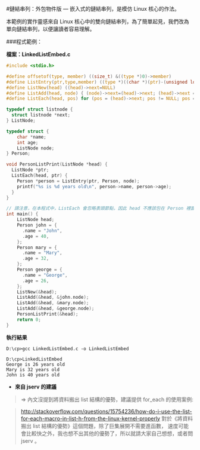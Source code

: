 #鏈結串列：外包物件版 — 嵌入式的鏈結串列，是模仿 Linux 核心的作法。

本範例的實作靈感來自 Linux 核心中的雙向鏈結串列，為了簡單起見，我們改為單向鏈結串列，以便讓讀者容易理解。

###程式範例：

**檔案：LinkedListEmbed.c**

```c
#include <stdio.h>

#define offsetof(type, member) ((size_t) &((type *)0)->member)
#define ListEntry(ptr,type,member) ((type *)((char *)(ptr)-(unsigned long)(&((type *)0)->member)))
#define ListNew(head) ((head)->next=NULL)
#define ListAdd(head, node) { (node)->next=(head)->next; (head)->next = (node); }
#define ListEach(head, pos) for (pos = (head)->next; pos != NULL; pos = pos->next)

typedef struct listnode { 
  struct listnode *next;
} ListNode;

typedef struct {
    char *name;
    int age;
    ListNode node;
} Person;

void PersonListPrint(ListNode *head) {
  ListNode *ptr;
  ListEach(head, ptr) {
    Person *person = ListEntry(ptr, Person, node);
    printf("%s is %d years old\n", person->name, person->age);
  }
}

// 請注意，在本程式中，ListEach 會忽略表頭節點，因此 head 不應該包在 Person 裡面。
int main() {
    ListNode head;
    Person john = {
      .name = "John",
      .age = 40,
    };
    Person mary = {
      .name = "Mary",
      .age = 32,
    };
    Person george = {
      .name = "George",
      .age = 26,
    };
    ListNew(&head);
    ListAdd(&head, &john.node);
    ListAdd(&head, &mary.node);
    ListAdd(&head, &george.node);
    PersonListPrint(&head);
    return 0;
}
```

**執行結果**

    D:\cp>gcc LinkedListEmbed.c -o LinkedListEmbed

    D:\cp>LinkedListEmbed
    George is 26 years old
    Mary is 32 years old
    John is 40 years old
* **來自 jserv 的建議**
>=> 內文沒提到將資料搬出 list 結構的優勢，建議提供 for_each 的使用案例:

>http://stackoverflow.com/questions/15754236/how-do-i-use-the-list-for-each-macro-in-list-h-from-the-linux-kernel-properly
對於《將資料搬出 list 結構的優勢》這個問題，除了巨集展開不需要進函數， 速度可能會比較快之外，我也想不出其他的優勢了，所以就請大家自己想想，或者問 jserv 。